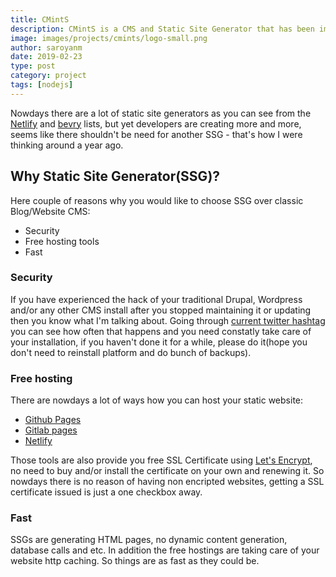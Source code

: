 ```yaml
---
title: CMintS
description: CMintS is a CMS and Static Site Generator that has been implemented with the Internationalization in mind. 
image: images/projects/cmints/logo-small.png
author: saroyanm
date: 2019-02-23
type: post
category: project
tags: [nodejs]
---
```


Nowdays there are a lot of static site generators as you can see from the
[Netlify](https://www.staticgen.com/) and
[bevry](https://staticsitegenerators.net/) lists, but yet developers are
creating more and more, seems like there shouldn't be need for another SSG -
that's how I were thinking around a year ago.

## Why Static Site Generator(SSG)?

Here couple of reasons why you would like to choose SSG over classic
Blog/Website CMS:
- Security
- Free hosting tools
- Fast

### Security

If you have experienced the hack of your traditional Drupal, Wordpress and/or
any other CMS install after you stopped maintaining it or updating then you know
what I'm talking about. Going through [current twitter
hashtag](https://twitter.com/hashtag/drupalgeddon) you can see how often that
happens and you need constatly take care of your installation, if you haven't
done it for a while, please do it(hope you don't need to reinstall platform and
do bunch of backups).

### Free hosting

There are nowdays a lot of ways how you can host your static website:

- [Github Pages](https://pages.github.com/)
- [Gitlab pages](https://about.gitlab.com/product/pages/)
- [Netlify](https://www.netlify.com/)

Those tools are also provide you free SSL Certificate using [Let's
Encrypt](https://letsencrypt.org/), no need to buy and/or install the
certificate on your own and renewing it. So nowdays there is no reason of having
non encripted websites, getting a SSL certificate issued is just a one checkbox
away.

### Fast

SSGs are generating HTML pages, no dynamic content generation, database calls
and etc. In addition the free hostings are taking care of your website http
caching. So things are as fast as they could be.
